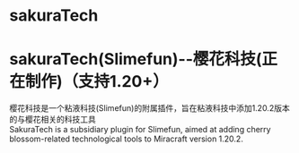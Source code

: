 # sakuraTech
sakuraTech(Slimefun)--樱花科技(正在制作)（支持1.20+）<br>
=
樱花科技是一个粘液科技(Slimefun)的附属插件，旨在粘液科技中添加1.20.2版本的与樱花相关的科技工具<br>
SakuraTech is a subsidiary plugin for Slimefun, aimed at adding cherry blossom-related technological tools to Miracraft version 1.20.2.
